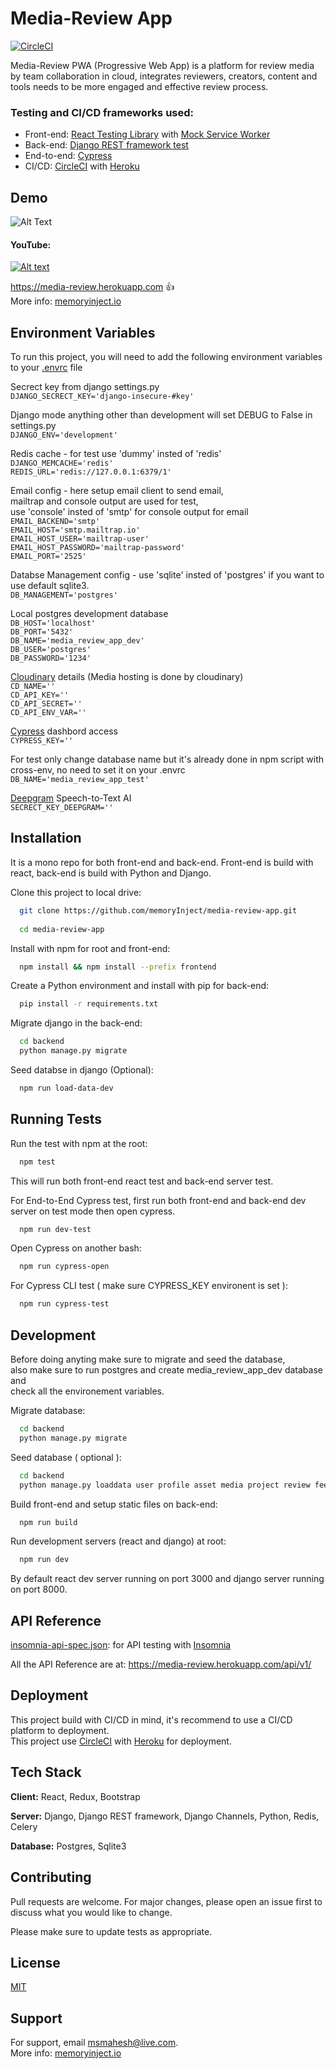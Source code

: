 
# Media-Review App
[![CircleCI](https://circleci.com/gh/memoryInject/media-review-app/tree/main.svg?style=svg)](https://circleci.com/gh/memoryInject/media-review-app/tree/main)

Media-Review PWA (Progressive Web App) is a platform for review media by team collaboration in
cloud, integrates reviewers, creators, content and tools needs to be
more engaged and effective review process.


### Testing and CI/CD frameworks used:

 - Front-end: [React Testing Library](https://testing-library.com/docs/react-testing-library/intro/) with [Mock Service Worker](https://mswjs.io/)
 - Back-end: [Django REST framework test](https://www.django-rest-framework.org/api-guide/testing/)
 - End-to-end: [Cypress](https://www.cypress.io/)
 - CI/CD: [CircleCI](https://circleci.com/) with [Heroku](https://www.heroku.com/)


## Demo

![Alt Text](https://res.cloudinary.com/memoryinject/image/upload/v1638810681/media_review_app/images/ezgif-3-9bdc23ea6977_xxjjwl.gif)


#### YouTube:
[![Alt text](https://user-images.githubusercontent.com/72661846/162590289-805cd4dd-b440-424f-a15f-3a0195d92aa1.png)](https://www.youtube.com/watch?v=-kcfAHRd4jM)

https://media-review.herokuapp.com  👍  
More info: [memoryinject.io](https://memoryinject.io/) 

## Environment Variables

To run this project, you will need to add the following environment variables to your [.envrc](https://direnv.net/) file

Secrect key from django settings.py   
`DJANGO_SECRECT_KEY='django-insecure-#key'`   

Django mode anything other than development will set DEBUG to False in settings.py   
`DJANGO_ENV='development'`   

Redis cache - for test use 'dummy' insted of 'redis'   
`DJANGO_MEMCACHE='redis'`   
`REDIS_URL='redis://127.0.0.1:6379/1'`

Email config - here setup email client to send email,  
mailtrap and console output are used for test,  
use 'console' insted of 'smtp' for console output for email   
`EMAIL_BACKEND='smtp'`   
`EMAIL_HOST='smtp.mailtrap.io'`   
`EMAIL_HOST_USER='mailtrap-user'`   
`EMAIL_HOST_PASSWORD='mailtrap-password'`   
`EMAIL_PORT='2525'`   

Databse Management config - use 'sqlite' insted of 'postgres' if you want to use default sqlite3.  
`DB_MANAGEMENT='postgres'`   

Local postgres development database    
`DB_HOST='localhost'`   
`DB_PORT='5432'`    
`DB_NAME='media_review_app_dev'`    
`DB_USER='postgres'`    
`DB_PASSWORD='1234'`    

[Cloudinary](https://cloudinary.com/) details (Media hosting is done by cloudinary)   
`CD_NAME=''`    
`CD_API_KEY=''`   
`CD_API_SECRET=''`   
`CD_API_ENV_VAR=''`   

[Cypress](https://www.cypress.io/dashboard) dashbord access   
`CYPRESS_KEY=''`

For test only change database name but it's already done in npm script with cross-env, no need to set it on your .envrc   
`DB_NAME='media_review_app_test'`    

[Deepgram](https://deepgram.com/) Speech-to-Text AI   
`SECRECT_KEY_DEEPGRAM=''`


## Installation

It is a mono repo for both front-end and back-end.
Front-end is build with react, back-end is build with Python and Django.   

Clone this project to local drive:  
```bash 
  git clone https://github.com/memoryInject/media-review-app.git
  
  cd media-review-app
```

Install with npm for root and front-end:
```bash
  npm install && npm install --prefix frontend
```

Create a Python environment and install with pip for back-end:
```bash
  pip install -r requirements.txt
```

Migrate django in the back-end:
```bash
  cd backend
  python manage.py migrate
```
Seed databse in django (Optional):
```bash
  npm run load-data-dev
```

## Running Tests

Run the test with npm at the root:
```bash
  npm test
```
This will run both front-end react test and back-end server test.

For End-to-End Cypress test, first run both front-end and back-end dev server on test mode then open cypress.
```bash
  npm run dev-test
```

Open Cypress on another bash:
```bash
  npm run cypress-open
```

For Cypress CLI test ( make sure CYPRESS_KEY environent is set ):
```bash
  npm run cypress-test
```


## Development

Before doing anyting make sure to migrate and seed the database,  
also make sure to run postgres and create media_review_app_dev database and   
check all the environement variables.

Migrate database:
```bash
  cd backend
  python manage.py migrate
```

Seed database ( optional ):
```bash
  cd backend
  python manage.py loaddata user profile asset media project review feedback
```

Build front-end and setup static files on back-end:
```bash
  npm run build
```

Run development servers (react and django) at root:
```bash
  npm run dev
```
By default react dev server running on port 3000 and django server running on port 8000.
## API Reference

[insomnia-api-spec.json](https://github.com/memoryInject/media-review-app/blob/main/insomnia-api-spec.json): for API testing with [Insomnia](https://insomnia.rest/)

All the API Reference are at: https://media-review.herokuapp.com/api/v1/


## Deployment

This project build with CI/CD in mind, it's recommend to use a CI/CD platform to deployment.  
This project use [CircleCI](https://circleci.com/) with [Heroku](https://www.heroku.com/) for deployment.   

## Tech Stack

**Client:** React, Redux, Bootstrap

**Server:** Django, Django REST framework, Django Channels, Python, Redis, Celery 

**Database:** Postgres, Sqlite3 
## Contributing

Pull requests are welcome. For major changes, please open an issue first to discuss what you would like to change.

Please make sure to update tests as appropriate.



## License

[MIT](https://choosealicense.com/licenses/mit/)


## Support

For support, email msmahesh@live.com.   
More info: [memoryinject.io](https://memoryinject.io/) 
